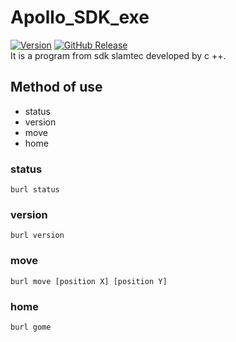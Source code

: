 # Apollo_SDK_exe
[![Version](https://badge.fury.io/gh/tterb%2FHyde.svg)](https://badge.fury.io/gh/tterb%2FHyde)
[![GitHub Release](https://img.shields.io/github/release/tterb/PlayMusic.svg?style=flat)]()  
It is a program from sdk slamtec developed by c ++.


## Method of use
* status
* version
* move
* home

### status
   
```
burl status
```

### version
   
```
burl version
```

### move
   
```
burl move [position X] [position Y]
```

### home
   
```
burl gome
```
